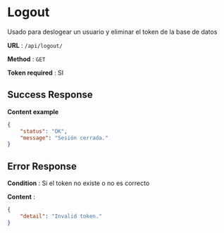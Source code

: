 # Logout

Usado para deslogear un usuario y eliminar el token de la base de datos

**URL** : `/api/logout/`

**Method** : `GET`

**Token required** : SI


## Success Response

**Content example**

```json
{
    "status": "OK",
    "message": "Sesión cerrada."
}
```

## Error Response

**Condition** : Si el token no existe o no es correcto

**Content** :

```json
{
    "detail": "Invalid token."
}
```